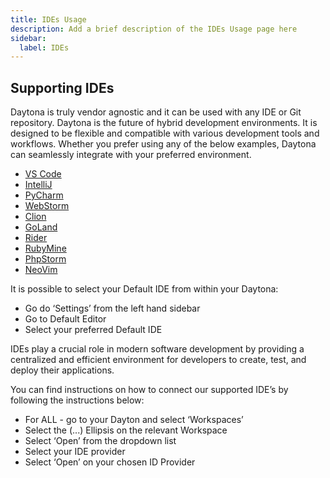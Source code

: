 ```yaml
---
title: IDEs Usage
description: Add a brief description of the IDEs Usage page here
sidebar:
  label: IDEs
---
```


## Supporting IDEs

Daytona is truly vendor agnostic and it can be used with any IDE or Git repository. Daytona is the future of hybrid development environments. It is designed to be flexible and compatible with various development tools and workflows. Whether you prefer using any of the below examples, Daytona can seamlessly integrate with your preferred environment.

- [VS Code](#vs-code)
- [IntelliJ](#intellij)
- [PyCharm](#pycharm)
- [WebStorm](#webstorm)
- [Clion](#clion)
- [GoLand](#goland)
- [Rider](#rider)
- [RubyMine](#rubymine)
- [PhpStorm](#phpstorm)
- [NeoVim](#neovim)

It is possible to select your Default IDE from within your Daytona:

- Go do ‘Settings’ from the left hand sidebar
- Go to Default Editor
- Select your preferred Default IDE

IDEs play a crucial role in modern software development by providing a centralized and efficient environment for developers to create, test, and deploy their applications.

You can find instructions on how to connect our supported IDE’s by following the instructions below:

- For ALL - go to your Dayton and select ‘Workspaces’
- Select the (...) Ellipsis on the relevant Workspace
- Select ‘Open’ from the dropdown list
- Select your IDE provider
- Select ‘Open’ on your chosen ID Provider
